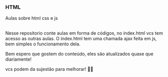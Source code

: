 ### HTML
 Aulas sobre html css e js
   ##
 Nesse repositorio conte aulas em forma de códigos, no index.html vcs tem acesso as outras aulas.
 O index.html tem uma chamada ajax feita em js, bem simples o funcionamento dela.
 
 Bem espero que gostem do conteúdo, eles são atualizados quase que diariamente! 

vcs podem da sujestão para melhorar! 🖖🤓

